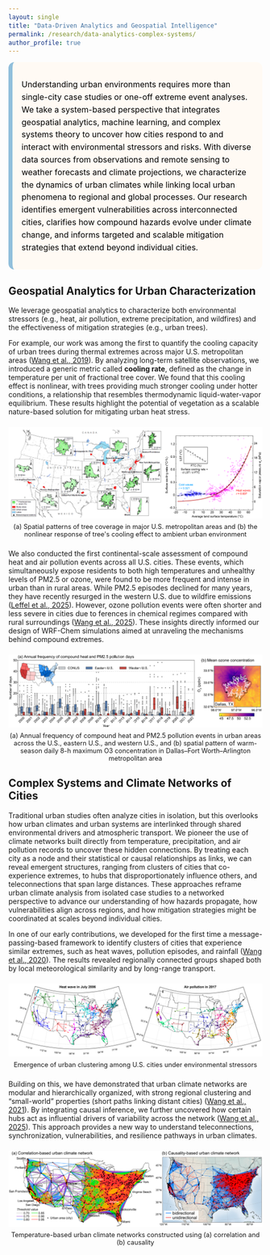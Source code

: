 ```yaml
---
layout: single
title: "Data-Driven Analytics and Geospatial Intelligence"
permalink: /research/data-analytics-complex-systems/
author_profile: true
---
```


<style>
/* HERO CARD */
.hero {
  border-left: 8px solid #91bfdb; /* light sky blue */
  background: #fffaf4;            /* light background */
  padding: 16px 18px;
  border-radius: 12px;
  color: #000;                    /* ensure text is black */
}
.hero h1 {
  margin: .2rem 0 .6rem 0;
  color: #000;                    /* black heading */
}
.hero .kicker {
  font-weight: 700;
  color: #000;                    /* black theme label */
  letter-spacing: .03em;
}
.hero p {
  font-size: 1.00rem;
  line-height: 1.55;
  color: #000;                    /* black body text */
}


/* Figure block */
.fig {
  margin: 22px 0;
  text-align: center;
}
.fig img {
  max-width: var(--fig-width, 100%); /* default 100% */
  height: auto;
  /* border: 1px solid #f0e5d9;*/
  /* border-radius: 8px;*/
}
.fig-cap {
  font-size: .8rem;
  /* color: #333; */
  margin-top: 6px;
}

</style>

<div class="hero">
  <!-- <div class="kicker">Theme 1</div> -->
  <!-- <h1>Multiscale Urban Climate Modeling</h1> -->
  <p>
    Understanding urban environments requires more than single-city case studies or one-off extreme event analyses. We take a system-based perspective that integrates geospatial analytics, machine learning, and complex systems theory to uncover how cities respond to and interact with environmental stressors and risks. With diverse data sources from observations and remote sensing to weather forecasts and climate projections, we characterize the dynamics of urban climates while linking local urban phenomena to regional and global processes. Our research identifies emergent vulnerabilities across interconnected cities, clarifies how compound hazards evolve under climate change, and informs targeted and scalable mitigation strategies that extend beyond individual cities.
  </p>
</div>


## Geospatial Analytics for Urban Characterization

We leverage geospatial analytics to characterize both environmental stressors (e.g., heat, air pollution, extreme precipitation, and wildfires) and the effectiveness of mitigation strategies (e.g., urban trees).

For example, our work was among the first to quantify the cooling capacity of urban trees during thermal extremes across major U.S. metropolitan areas ([Wang et al., 2019](https://doi.org/10.1016/j.rse.2019.03.024)). By analyzing long-term satellite observations, we introduced a generic metric called **cooling rate**, defined as the change in temperature per unit of fractional tree cover. We found that this cooling effect is nonlinear, with trees providing much stronger cooling under hotter conditions, a relationship that resembles thermodynamic liquid-water-vapor equilibrium. These results highlight the potential of vegetation as a scalable nature-based solution for mitigating urban heat stress.

<div class="fig">
  <img src="/images/research figs/RS_based_tree_cooling illustration.png" alt="Nonlinear response of urban trees' cooling effect">
  <div class="fig-cap">(a) Spatial patterns of tree coverage in major U.S. metropolitan areas and (b) the nonlinear response of tree's cooling effect to ambient urban environment</div>
</div>

We also conducted the first continental-scale assessment of compound heat and air pollution events across all U.S. cities. These events, which simultaneously expose residents to both high temperatures and unhealthy levels of PM2.5 or ozone, were found to be more frequent and intense in urban than in rural areas. While PM2.5 episodes declined for many years, they have recently resurged in the western U.S. due to wildfire emissions ([Leffel et al., 2025](https://doi.org/10.1016/j.envres.2025.122508)). However, ozone pollution events were often shorter and less severe in cities due to ferences in chemical regimes compared with rural surroundings ([Wang et al., 2025](https://doi.org/10.1016/j.uclim.2025.102511)). These insights directly informed our design of WRF-Chem simulations aimed at unraveling the mechanisms behind compound extremes.

<div class="fig">
  <img src="/images/research figs/compound_event illustration.png" alt="Compound heat and pollution events in cities">
  <div class="fig-cap">(a) Annual frequency of compound heat and PM2.5 pollution events in urban areas across the U.S., eastern U.S., and western U.S., and (b) spatial pattern of warm-season daily 8-h maximum O3 concentration in Dallas–Fort Worth–Arlington metropolitan area</div>
</div>


## Complex Systems and Climate Networks of Cities

Traditional urban studies often analyze cities in isolation, but this overlooks how urban climates and urban systems are interlinked through shared environmental drivers and atmospheric transport. We pioneer the use of climate networks built directly from temperature, precipitation, and air pollution records to uncover these hidden connections. By treating each city as a node and their statistical or causal relationships as links, we can reveal emergent structures, ranging from clusters of cities that co-experience extremes, to hubs that disproportionately influence others, and teleconnections that span large distances. These approaches reframe urban climate analysis from isolated case studies to a networked perspective to advance our understanding of how hazards propagate, how vulnerabilities align across regions, and how mitigation strategies might be coordinated at scales beyond individual cities.

In one of our early contributions, we developed for the first time a message-passing-based framework to identify clusters of cities that experience similar extremes, such as heat waves, pollution episodes, and rainfall ([Wang et al., 2020](https://doi.org/10.1016/j.scs.2020.102481)). The results revealed regionally connected groups shaped both by local meteorological similarity and by long-range transport.

<div class="fig">
  <img src="/images/research figs/urban_clustering illustration.png" alt="Urban climate clustering">
  <div class="fig-cap">Emergence of urban clustering among U.S. cities under environmental stressors</div>
</div>

Building on this, we have demonstrated that urban climate networks are modular and hierarchically organized, with strong regional clustering and “small-world” properties (short paths linking distant cities) ([Wang et al., 2021](https://doi.org/10.1016/j.uclim.2021.100909)). By integrating causal inference, we further uncovered how certain hubs act as influential drivers of variability across the network ([Wang et al., 2025](https://doi.org/10.1098/rsta.2025.0041)). This approach provides a new way to understand teleconnections, synchronization, vulnerabilities, and resilience pathways in urban climates.

<div class="fig">
  <img src="/images/research figs/network_illustration.png" alt="Urban climate network">
  <div class="fig-cap">Temperature-based urban climate networks constructed using (a) correlation and (b) causality</div>
</div>